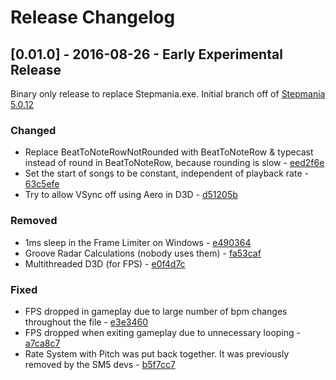 # Release Changelog


## [0.01.0] - 2016-08-26 - Early Experimental Release

Binary only release to replace Stepmania.exe. Initial branch off of [Stepmania 5.0.12](../../tree/v5.0.12)

### Changed
- Replace BeatToNoteRowNotRounded with BeatToNoteRow & typecast instead of round in BeatToNoteRow, because rounding is slow - [eed2f6e](../../commit/eed2f6e7c2ebb36af7b31b3d1cc4ba5992a88ba0) 
- Set the start of songs to be constant, independent of playback rate - [63c5efe](../../commit/63c5efe778efc7c853c0636641e9e7d5c1570d2e)
- Try to allow VSync off using Aero in D3D - [d51205b](../../commit/d51205b174ced006aace4ac9a7d44affa0bfe872)
### Removed
- 1ms sleep in the Frame Limiter on Windows - [e490364](../../commit/e4903649377257957728e907f313705dc4f18858)
- Groove Radar Calculations (nobody uses them) - [fa53caf](../../commit/fa53cafb80ee8f450cad4baf6fbcc0d2156d71aa)
- Multithreaded D3D (for FPS) - [e0f4d7c](../../commit/e0f4d7c43c649f3f83d703f35779a0ff53553ba6)
### Fixed
- FPS dropped in gameplay due to large number of bpm changes throughout the file - [e3e3460](../../commit/e3e346075f6411b648eed7b8fdf940287333a855)
- FPS dropped when exiting gameplay due to unnecessary looping -  [a7ca8c7](../../commit/a7ca8c7a5ec955430cd3fa55f056ba408bffa10f)
- Rate System with Pitch was put back together. It was previously removed by the SM5 devs - [b5f7cc7](../../commit/b5f7cc7707a5735bece3498ea2aac822ec484699)
